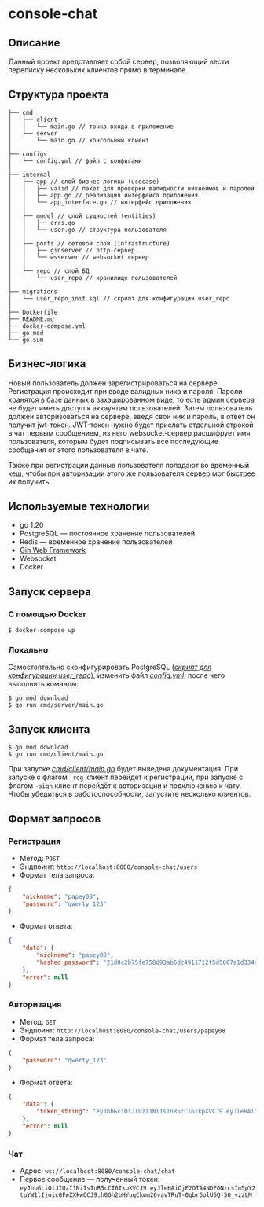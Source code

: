 # console-chat

## Описание

Данный проект представляет собой сервер, позволяющий вести переписку нескольких 
клиентов прямо в терминале.

## Структура проекта

```text
├── cmd
│   ├── client
│   │   └── main.go // точка входа в приложение
│   └── server
│       └── main.go // консольный клиент
│
├── configs
│   └── config.yml // файл с конфигами
│
├── internal
│   ├── app // слой бизнес-логики (usecase)
│   │   ├── valid // пакет для проверки валидности никнеймов и паролей
│   │   ├── app.go // реализация интерфейса приложения
│   │   └── app_interface.go // интерфейс приложения
│   │
│   ├── model // слой сущностей (entities)
│   │   ├── errs.go
│   │   └── user.go // структура пользователя
│   │
│   ├── ports // сетевой слой (infrastructure)
│   │   ├── ginserver // http-сервер 
│   │   └── wsserver // websocket сервер
│   │
│   └── repo // слой БД
│       └── user_repo // хранилище пользователей
│
├── migrations
│   └── user_repo_init.sql // скрипт для конфигурации user_repo
│
├── Dockerfile
├── README.md
├── docker-compose.yml
├── go.mod
└── go.sum

```

## Бизнес-логика

Новый пользователь должен зарегистрироваться на сервере. Регистрация происходит 
при вводе валидных ника и пароля. Пароли хранятся в базе данных в 
захэшированном виде, то есть админ сервера не будет иметь доступ к аккаунтам 
пользователей. Затем пользователь должен авторизоваться на сервере, введя свои 
ник и пароль, в ответ он получит jwt-токен. JWT-токен нужно будет прислать 
отдельной строкой в чат первым сообщением, из него websocket-сервер расшифрует 
имя пользователя, которым будет подписывать все последующие сообщения от этого 
пользователя в чате.

Также при регистрации данные пользователя попадают во временный кеш, чтобы при 
авторизации этого же пользователя сервер мог быстрее их получить.

## Используемые технологии

* go 1.20
* PostgreSQL — постоянное хранение пользователей
* Redis — временное хранение пользователей
* [Gin Web Framework](https://github.com/gin-gonic/gin)
* Websocket
* Docker

## Запуск сервера

### С помощью Docker

```shell
$ docker-compose up
```

### Локально

Самостоятельно сконфигурировать PostgreSQL (*[скрипт для конфигурации user_repo](https://github.com/papey08/console-chat/blob/master/migrations/user_repo_init.sql)*), 
изменить файл *[config.yml](https://github.com/papey08/console-chat/blob/master/configs/config.yml)*, после чего выполнить команды:

```shell
$ go mod download
$ go run cmd/server/main.go
```

## Запуск клиента

```shell
$ go mod download
$ go run cmd/client/main.go
```

При запуске *[cmd/client/main.go](https://github.com/papey08/console-chat/blob/master/cmd/client/main.go)* 
будет выведена документация. При запуске с флагом `-reg` клиент перейдёт к 
регистрации, при запуске с флагом `-sign` клиент перейдёт к авторизации и 
подключению к чату. Чтобы убедиться в работоспособности, запустите несколько 
клиентов.

## Формат запросов

### Регистрация

* Метод: `POST`
* Эндпоинт: `http://localhost:8080/console-chat/users`
* Формат тела запроса:
```json
{
    "nickname": "papey08",
    "password": "qwerty_123"
}
```
* Формат ответа:
```json
{
    "data": {
        "nickname": "papey08",
        "hashed_password": "21d0c2b75fe758d93ab6dc4911712f5d5667a1d334a9afe92131473fe8c53b40"
    },
    "error": null
}
```

### Авторизация

* Метод: `GET`
* Эндпоинт: `http://localhost:8080/console-chat/users/papey08`
* Формат тела запроса:
```json
{
    "password": "qwerty_123"
}
```
* Формат ответа:
```json
{
    "data": {
        "token_string": "eyJhbGciOiJIUzI1NiIsInR5cCI6IkpXVCJ9.eyJleHAiOjE2OTA4NDE0NzcsIm5pY2tuYW1lIjoicGFwZXkwOCJ9.h0Gh2bHYuqCkwm26vavTRuT-0qbr6olU6Q-50_yzzLM"
    },
    "error": null
}
```

### Чат

* Адрес: `ws://localhost:8080/console-chat/chat`
* Первое сообщение — полученный токен: `eyJhbGciOiJIUzI1NiIsInR5cCI6IkpXVCJ9.eyJleHAiOjE2OTA4NDE0NzcsIm5pY2tuYW1lIjoicGFwZXkwOCJ9.h0Gh2bHYuqCkwm26vavTRuT-0qbr6olU6Q-50_yzzLM`

